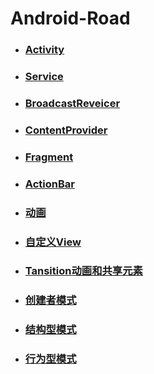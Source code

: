 # Android-Road
- ### [Activity](Article/Activity.md) ###
- ### [Service](Article/Service.md) ###
- ### [BroadcastReveicer](Article/BroadcastReceiver.md) ###
- ### [ContentProvider](Article/ContentProvider.md) ###
- ### [Fragment](Article/Fragment.md) ###
- ### [ActionBar](Article/ActionBar.md) ###
- ### [动画](Article/Animation.md) ###
- ### [自定义View](Article/View.md) ###
- ### [Tansition动画和共享元素](Article/Transition.md) ###
- ### [创建者模式](DesignMode/创建型模式.md) ###
- ### [结构型模式](DesignMode/结构型模式.md) ###
- ### [行为型模式](DesignMode/行为型模式.md) ###